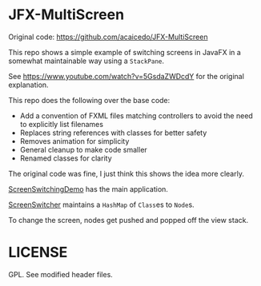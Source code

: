 JFX-MultiScreen
===============

Original code: https://github.com/acaicedo/JFX-MultiScreen

This repo shows a simple example of switching screens in JavaFX in a somewhat maintainable way using a `StackPane`.

See https://www.youtube.com/watch?v=5GsdaZWDcdY for the original explanation.

This repo does the following over the base code:

- Add a convention of FXML files matching controllers to avoid the need to explicitly list filenames
- Replaces string references with classes for better safety
- Removes animation for simplicity
- General cleanup to make code smaller
- Renamed classes for clarity

The original code was fine, I just think this shows the idea more clearly.

<a href="https://github.com/fearofcode/JFX-MultiScreen-Simplified/blob/master/ScreensFramework/src/screensframework/ScreenSwitchingDemo.java">ScreenSwitchingDemo</a> has the main application.

<a href="https://github.com/fearofcode/JFX-MultiScreen-Simplified/blob/master/ScreensFramework/src/screensframework/ScreenSwitcher.java">ScreenSwitcher</a> maintains a `HashMap` of `Class`es to `Node`s.

To change the screen, nodes get pushed and popped off the view stack.

LICENSE
======

GPL. See modified header files.